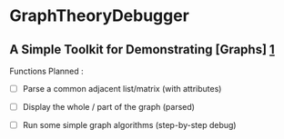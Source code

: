 GraphTheoryDebugger
===

A Simple Toolkit for Demonstrating [Graphs] [1]
---

Functions Planned :

-[ ] Parse a common adjacent list/matrix (with attributes) 

-[ ] Display the whole / part of the graph (parsed)

-[ ] Run some simple graph algorithms (step-by-step debug)

[1]: https://en.wikipedia.org/wiki/Graph_(discrete_mathematics)